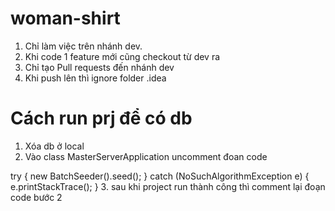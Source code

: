 # woman-shirt
1. Chỉ làm việc trên nhánh dev. 
2. Khi code 1 feature mới cũng checkout từ dev ra
3. Chỉ tạo Pull requests đến nhánh dev
4. Khi push lên thì ignore folder .idea

# Cách run prj để có db 
1. Xóa db ở local
2. Vào class MasterServerApplication uncomment đoan code

try {
   new BatchSeeder().seed();
} catch (NoSuchAlgorithmException e) {
   e.printStackTrace();
}
3. sau khi project run thành công thì comment lại đoạn code bước 2